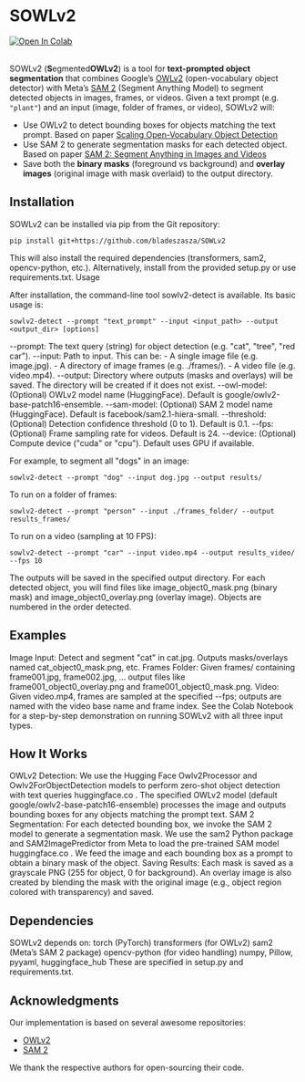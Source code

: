 # SOWLv2

  <div>
    <a href="https://github.com/bladeszasza/SOWLv2/blob/main/notebooks/SOWLv2_demo.ipynb"><img src="https://colab.research.google.com/assets/colab-badge.svg" alt="Open In Colab"></a>
  </div>
  <br>

SOWLv2 (**S**egmented**OWLv2**) is a tool for **text-prompted object segmentation** that combines Google’s [OWLv2](https://huggingface.co/docs/transformers/en/model_doc/owlv2) (open-vocabulary object detector) with Meta’s [SAM 2](https://github.com/facebookresearch/sam2) (Segment Anything Model) to segment detected objects in images, frames, or videos. Given a text prompt (e.g. `"plant"`) and an input (image, folder of frames, or video), SOWLv2 will:

- Use OWLv2 to detect bounding boxes for objects matching the text prompt. Based on paper [Scaling Open-Vocabulary Object Detection](https://arxiv.org/abs/2306.09683)
- Use SAM 2 to generate segmentation masks for each detected object. Based on paper [SAM 2: Segment Anything in Images and Videos](https://arxiv.org/abs/2408.00714)
- Save both the **binary masks** (foreground vs background) and **overlay images** (original image with mask overlaid) to the output directory.

## Installation

SOWLv2 can be installed via pip from the Git repository:

```
pip install git+https://github.com/bladeszasza/SOWLv2
```

This will also install the required dependencies (transformers, sam2, opencv-python, etc.). Alternatively, install from the provided setup.py or use requirements.txt.
Usage

After installation, the command-line tool sowlv2-detect is available. Its basic usage is:

```
sowlv2-detect --prompt "text_prompt" --input <input_path> --output <output_dir> [options]
```

--prompt: The text query (string) for object detection (e.g. "cat", "tree", "red car").
--input: Path to input. This can be:
    - A single image file (e.g. image.jpg).
    - A directory of image frames (e.g. ./frames/).
    - A video file (e.g. video.mp4).
--output: Directory where outputs (masks and overlays) will be saved. The directory will be created if it does not exist.
--owl-model: (Optional) OWLv2 model name (HuggingFace). Default is google/owlv2-base-patch16-ensemble.
--sam-model: (Optional) SAM 2 model name (HuggingFace). Default is facebook/sam2.1-hiera-small.
--threshold: (Optional) Detection confidence threshold (0 to 1). Default is 0.1.
--fps: (Optional) Frame sampling rate for videos. Default is 24.
--device: (Optional) Compute device ("cuda" or "cpu"). Default uses GPU if available.

For example, to segment all "dogs" in an image:
```
sowlv2-detect --prompt "dog" --input dog.jpg --output results/
```

To run on a folder of frames:

```
sowlv2-detect --prompt "person" --input ./frames_folder/ --output results_frames/
```

To run on a video (sampling at 10 FPS):

```
sowlv2-detect --prompt "car" --input video.mp4 --output results_video/ --fps 10
```

The outputs will be saved in the specified output directory. For each detected object, you will find files like image_object0_mask.png (binary mask) and image_object0_overlay.png (overlay image). Objects are numbered in the order detected.

## Examples

Image Input: Detect and segment "cat" in cat.jpg. Outputs masks/overlays named cat_object0_mask.png, etc.
Frames Folder: Given frames/ containing frame001.jpg, frame002.jpg, ... output files like frame001_object0_overlay.png and frame001_object0_mask.png.
Video: Given video.mp4, frames are sampled at the specified --fps; outputs are named with the video base name and frame index.
See the Colab Notebook for a step-by-step demonstration on running SOWLv2 with all three input types.

## How It Works

OWLv2 Detection: We use the Hugging Face Owlv2Processor and Owlv2ForObjectDetection models to perform zero-shot object detection with text queries
huggingface.co
. The specified OWLv2 model (default google/owlv2-base-patch16-ensemble) processes the image and outputs bounding boxes for any objects matching the prompt text.
SAM 2 Segmentation: For each detected bounding box, we invoke the SAM 2 model to generate a segmentation mask. We use the sam2 Python package and SAM2ImagePredictor from Meta to load the pre-trained SAM model
huggingface.co
. We feed the image and each bounding box as a prompt to obtain a binary mask of the object.
Saving Results: Each mask is saved as a grayscale PNG (255 for object, 0 for background). An overlay image is also created by blending the mask with the original image (e.g., object region colored with transparency) and saved.

## Dependencies

SOWLv2 depends on:
torch (PyTorch)
transformers (for OWLv2)
sam2 (Meta’s SAM 2 package)
opencv-python (for video handling)
numpy, Pillow, pyyaml, huggingface_hub
These are specified in setup.py and requirements.txt.

## Acknowledgments

Our implementation is based on several awesome repositories:

- [OWLv2](https://huggingface.co/docs/transformers/en/model_doc/owlv2) 
- [SAM 2](https://github.com/facebookresearch/sam2)

We thank the respective authors for open-sourcing their code.
